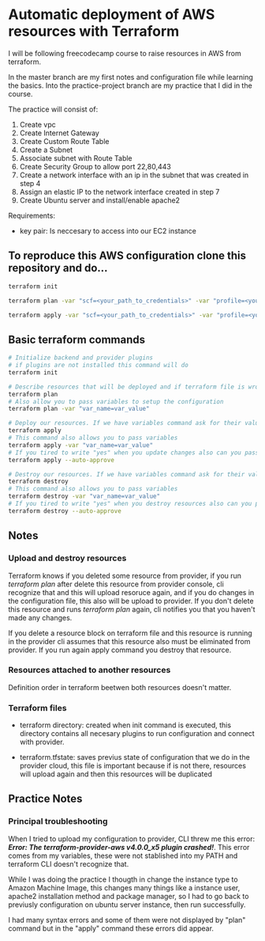 # Automatic deployment of AWS resources with Terraform
I will be following freecodecamp course to raise resources in AWS from terraform.

In the master branch are my first notes and configuration file while learning the basics. Into the practice-project branch are my practice that I did in the course.

The practice will consist of:
1. Create vpc
2. Create Internet Gateway
3. Create Custom Route Table
4. Create a Subnet
5. Associate subnet with Route Table
6. Create Security Group to allow port 22,80,443
7. Create a network interface with an ip in the subnet that was created in step 4
8. Assign an elastic IP to the network interface created in step 7
9. Create Ubuntu server and install/enable apache2

Requirements:
- key pair: Is neccesary to access into our EC2 instance

## To reproduce this AWS configuration clone this repository and do...
~~~bash
terraform init

terraform plan -var "scf=<your_path_to_credentials>" -var "profile=<your_profile_name>"

terraform apply -var "scf=<your_path_to_credentials>" -var "profile=<your_profile_name>"
~~~

## Basic terraform commands
~~~bash
# Initialize backend and provider plugins
# if plugins are not installed this command will do
terraform init 
~~~
~~~bash
# Describe resources that will be deployed and if terraform file is wrong then show an error
terraform plan
# Also allow you to pass variables to setup the configuration
terraform plan -var "var_name=var_value"
~~~
~~~bash
# Deploy our resources. If we have variables command ask for their values
terraform apply
# This command also allows you to pass variables
terraform apply -var "var_name=var_value"
# If you tired to write "yes" when you update changes also can you pass this flag
terraform apply --auto-approve
~~~
~~~bash
# Destroy our resources. If we have variables command ask for their values
terraform destroy
# This command also allows you to pass variables
terraform destroy -var "var_name=var_value"
# If you tired to write "yes" when you destroy resources also can you pass this flag
terraform destroy --auto-approve
~~~

## Notes

### Upload and destroy resources

Terraform knows if you deleted some resource from provider, if you run *terraform plan* after delete this resource from provider console, cli recognize that and this will upload resoruce again, and if you do changes in the configuration file, this also will be upload to provider. If you don't delete this resource and runs *terraform plan* again, cli notifies you that you haven't made any changes.

If you delete a resource block on terraform file and this resource is running in the provider cli assumes that this resource also must be eliminated from provider. If you run again apply command you destroy that resource.

### Resources attached to another resources

Definition order in terraform beetwen both resources doesn't matter.

### Terraform files

- terraform directory: created when init command is executed, this directory contains all necesary plugins to run configuration and connect with provider.

- terraform.tfstate: saves previus state of configuration that we do in the provider cloud, this file is important because if is not there, resources will upload again and then this resources will be duplicated

## Practice Notes

### Principal troubleshooting
When I tried to upload my configuration to provider, CLI threw me this error: ***Error: The terraform-provider-aws v4.0.0_x5 plugin crashed!***.
This error comes from my variables, these were not stablished into my PATH and terraform CLI doesn't recognize that.

While I was doing the practice I thougth in change the instance type to Amazon Machine Image, this changes many things like a instance user, apache2 installation method and package manager, so I had to go back to previusly configuration on ubuntu server instance, then run successfully.

I had many syntax errors and some of them were not displayed by "plan" command but in the "apply" command these errors did appear.
